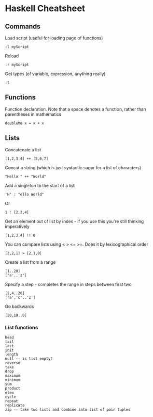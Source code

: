 # Haskell Cheatsheet

## Commands
Load script (useful for loading page of functions)
```
:l myScript
```
Reload
```
:r myScript
```
Get types (of variable, expression, anything really)
```
:t
```

## Functions
Function declaration. Note that a space denotes a function, rather than parentheses in mathematics
```
doubleMe x = x + x
```

## Lists

Concatenate a list
```
[1,2,3,4] ++ [5,6,7]
```
Concat a string (which is just syntactic sugar for a list of characters)
```
"Hello " ++ "World"
```
Add a singleton to the start of a list
```
'H' : "ello World"
```
Or
```
1 : [2,3,4]
```
Get an element out of list by index - if you use this you're still thinking imperatively
```
[1,2,3,4] !! 0
```
You can compare lists using < > <= >=. Does it by lexicographical order
```
[3,2,1] > [2,1,0]
```
Create a list from a range
```
[1..20]
['a'..'z']
```
Specify a step - completes the range in steps between first two 
```
[2,4..20]
['a','c'..'z']
```
Go backwards
```
[20,19..0]
```

### List functions
```
head
tail
last
init
length
null -- is list empty?
reverse
take
drop
maximum
minimum
sum
product
elem
cycle
repeat
replicate
zip -- take two lists and combine into list of pair tuples
```




